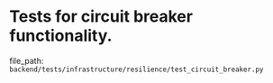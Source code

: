 # Tests for circuit breaker functionality.

  file_path: `backend/tests/infrastructure/resilience/test_circuit_breaker.py`
